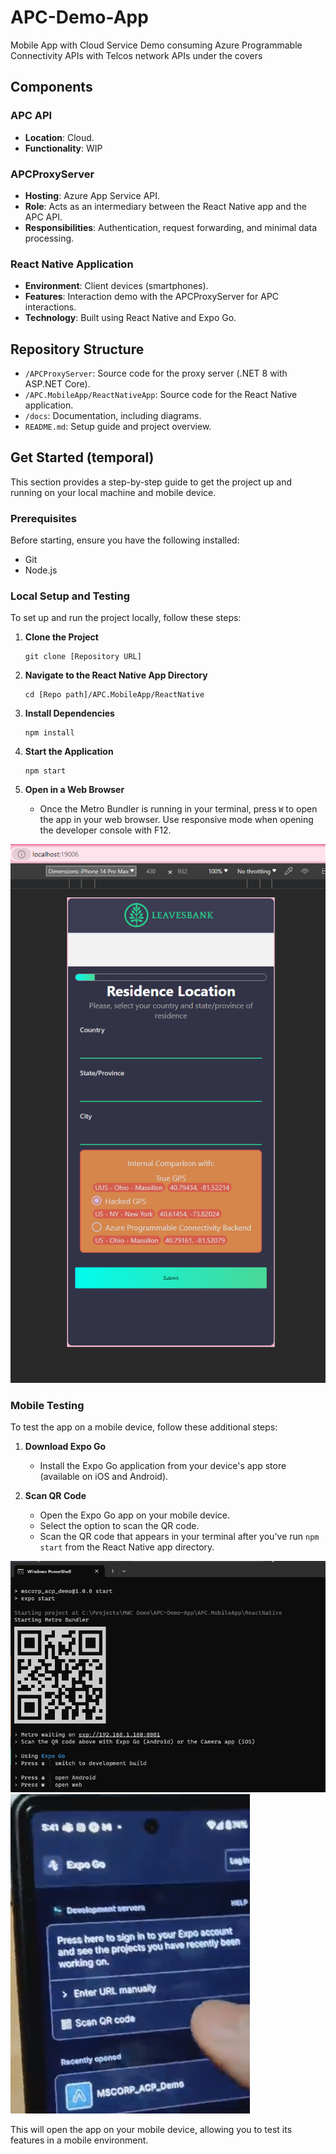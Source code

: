 
# APC-Demo-App
Mobile App with Cloud Service Demo consuming Azure Programmable Connectivity APIs with Telcos network APIs under the covers

## Components

### APC API
- **Location**: Cloud.
- **Functionality**: WIP

### APCProxyServer
- **Hosting**: Azure App Service API.
- **Role**: Acts as an intermediary between the React Native app and the APC API.
- **Responsibilities**: Authentication, request forwarding, and minimal data processing.

### React Native Application
- **Environment**: Client devices (smartphones).
- **Features**: Interaction demo with the APCProxyServer for APC interactions.
- **Technology**: Built using React Native and Expo Go.

## Repository Structure
- `/APCProxyServer`: Source code for the proxy server (.NET 8 with ASP.NET Core).
- `/APC.MobileApp/ReactNativeApp`: Source code for the React Native application.
- `/docs`: Documentation, including diagrams.
- `README.md`: Setup guide and project overview.


## Get Started (temporal)

This section provides a step-by-step guide to get the project up and running on your local machine and mobile device.

### Prerequisites
Before starting, ensure you have the following installed:
- Git
- Node.js

### Local Setup and Testing

To set up and run the project locally, follow these steps:

1. **Clone the Project**
   ```
   git clone [Repository URL]
   ```

2. **Navigate to the React Native App Directory**
   ```
   cd [Repo path]/APC.MobileApp/ReactNative
   ```

3. **Install Dependencies**
   ```
   npm install
   ```

4. **Start the Application**
   ```
   npm start
   ```

5. **Open in a Web Browser**
   - Once the Metro Bundler is running in your terminal, press `W` to open the app in your web browser. Use responsive mode when opening the developer console with F12.

![Dev Responsive](img/desktop.png)

### Mobile Testing

To test the app on a mobile device, follow these additional steps:

1. **Download Expo Go**
   - Install the Expo Go application from your device's app store (available on iOS and Android).

2. **Scan QR Code**
   - Open the Expo Go app on your mobile device.
   - Select the option to scan the QR code.
   - Scan the QR code that appears in your terminal after you've run `npm start` from the React Native app directory.

![QR Code](img/QR.png)
![Scan QR](img/scan.png)


This will open the app on your mobile device, allowing you to test its features in a mobile environment.


